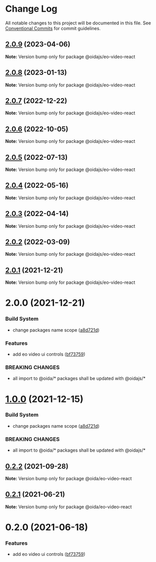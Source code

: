 # Change Log

All notable changes to this project will be documented in this file.
See [Conventional Commits](https://conventionalcommits.org) for commit guidelines.

## [2.0.9](https://gitlab.dev.eoss-cloud.it/frontend/oida/compare/@oidajs/eo-video-react@2.0.8...@oidajs/eo-video-react@2.0.9) (2023-04-06)

**Note:** Version bump only for package @oidajs/eo-video-react

## [2.0.8](https://gitlab.dev.eoss-cloud.it/frontend/oida/compare/@oidajs/eo-video-react@2.0.7...@oidajs/eo-video-react@2.0.8) (2023-01-13)

**Note:** Version bump only for package @oidajs/eo-video-react

## [2.0.7](https://gitlab.dev.eoss-cloud.it/frontend/oida/compare/@oidajs/eo-video-react@2.0.6...@oidajs/eo-video-react@2.0.7) (2022-12-22)

**Note:** Version bump only for package @oidajs/eo-video-react

## [2.0.6](https://gitlab.dev.eoss-cloud.it/frontend/oida/compare/@oidajs/eo-video-react@2.0.5...@oidajs/eo-video-react@2.0.6) (2022-10-05)

**Note:** Version bump only for package @oidajs/eo-video-react

## [2.0.5](https://gitlab.dev.eoss-cloud.it/frontend/oida/compare/@oidajs/eo-video-react@2.0.4...@oidajs/eo-video-react@2.0.5) (2022-07-13)

**Note:** Version bump only for package @oidajs/eo-video-react

## [2.0.4](https://gitlab.dev.eoss-cloud.it/frontend/oida/compare/@oidajs/eo-video-react@2.0.3...@oidajs/eo-video-react@2.0.4) (2022-05-16)

**Note:** Version bump only for package @oidajs/eo-video-react

## [2.0.3](https://gitlab.dev.eoss-cloud.it/frontend/oida/compare/@oidajs/eo-video-react@2.0.2...@oidajs/eo-video-react@2.0.3) (2022-04-14)

**Note:** Version bump only for package @oidajs/eo-video-react

## [2.0.2](https://gitlab.dev.eoss-cloud.it/frontend/oida/compare/@oidajs/eo-video-react@2.0.1...@oidajs/eo-video-react@2.0.2) (2022-03-09)

**Note:** Version bump only for package @oidajs/eo-video-react

## [2.0.1](https://gitlab.dev.eoss-cloud.it/frontend/oida/compare/@oidajs/eo-video-react@2.0.0...@oidajs/eo-video-react@2.0.1) (2021-12-21)

**Note:** Version bump only for package @oidajs/eo-video-react

# 2.0.0 (2021-12-21)

### Build System

- change packages name scope ([a8d721d](https://gitlab.dev.eoss-cloud.it/frontend/oida/commit/a8d721db395a8a9f9c52808c5318c392096cc2a3))

### Features

- add eo video ui controls ([bf73759](https://gitlab.dev.eoss-cloud.it/frontend/oida/commit/bf73759716b156b152e3b09aa97fedfe1effe082))

### BREAKING CHANGES

- all import to @oida/\* packages shall be updated with @oidajs/\*

# [1.0.0](https://gitlab.dev.eoss-cloud.it/frontend/oida/compare/@oida/eo-video-react@0.2.2...@oidajs/eo-video-react@1.0.0) (2021-12-15)

### Build System

- change packages name scope ([a8d721d](https://gitlab.dev.eoss-cloud.it/frontend/oida/commit/a8d721db395a8a9f9c52808c5318c392096cc2a3))

### BREAKING CHANGES

- all import to @oida/\* packages shall be updated with @oidajs/\*

## [0.2.2](https://gitlab.dev.eoss-cloud.it/frontend/oida/compare/@oida/eo-video-react@0.2.1...@oida/eo-video-react@0.2.2) (2021-09-28)

**Note:** Version bump only for package @oida/eo-video-react

## [0.2.1](https://gitlab.dev.eoss-cloud.it/frontend/oida/compare/@oida/eo-video-react@0.2.0...@oida/eo-video-react@0.2.1) (2021-06-21)

**Note:** Version bump only for package @oida/eo-video-react

# 0.2.0 (2021-06-18)

### Features

- add eo video ui controls ([bf73759](https://gitlab.dev.eoss-cloud.it/frontend/oida/commit/bf73759716b156b152e3b09aa97fedfe1effe082))
